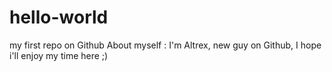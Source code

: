 # hello-world
my first repo on Github
About myself : I'm Altrex, new guy on Github, I hope i'll enjoy my time here ;)
